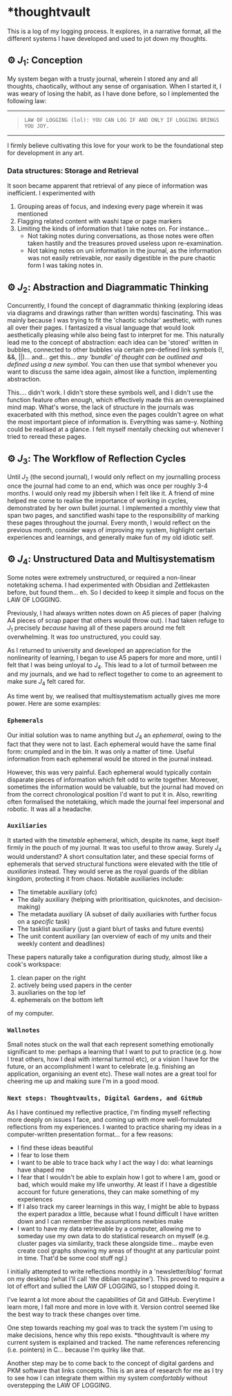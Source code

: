 # \*thoughtvault
This is a log of my logging process. It explores, in a narrative format, all the different systems I have developed and used to jot down my thoughts.

## ⚙️ $J_1$: Conception
My system began with a trusty journal, wherein I stored any and all thoughts, chaotically, without any sense of organisation. When I started it, I was weary of losing the habit, as I have done before, so I implemented the following law:

---

> `LAW OF LOGGING (lol): YOU CAN LOG IF AND ONLY IF LOGGING BRINGS YOU JOY.`

---

I firmly believe cultivating this love for your work to be the foundational step for development in any art.

### Data structures: Storage and Retrieval
It soon became apparent that retrieval of any piece of information was inefficient. I experimented with

1. Grouping areas of focus, and indexing every page wherein it was mentioned
2. Flagging related content with washi tape or page markers
3. Limiting the kinds of information that I take notes on. For instance...
   - Not taking notes during conversations, as those notes were often taken hastily and the treasures proved useless upon re-examination.
   - Not taking notes on uni information in the journal, as the information was not easily retrievable, nor easily digestible in the pure chaotic form I was taking notes in.

## ⚙️ $J_2$: Abstraction and Diagrammatic Thinking
Concurrently, I found the concept of diagrammatic thinking (exploring ideas via diagrams and drawings rather than written words) fascinating. This was mainly because I was trying to fit the 'chaotic scholar' aesthetic, with runes all over their pages. I fantasized a visual language that would look aesthetically pleasing while also being fast to interpret for me. This naturally lead me to the concept of abstraction: each idea can be 'stored' written in bubbles, connected to other bubbles via certain pre-defined link symbols (!, &&, ||)... and... get this... _any 'bundle' of thought can be outlined and defined using a new symbol_. You can then use that symbol whenever you want to discuss the same idea again, almost like a function, implementing abstraction.

This.... didn't work. I didn't store these symbols well, and I didn't use the function feature often enough, which effectively made this an overexplained mind map. What's worse, the lack of structure in the journals was exacerbated with this method, since even the pages couldn't agree on what the most important piece of information is. Everything was same-y. Nothing could be realised at a glance. I felt myself mentally checking out whenever I tried to reread these pages.

## ⚙️ $J_3$: The Workflow of Reflection Cycles
Until $J_2$ (the second journal), I would only reflect on my journalling process once the journal had come to an end, which was once per roughly 3-4 months. I would only read my jibbersih when I felt like it. A friend of mine helped me come to realise the importance of working in cycles, demonstrated by her own bullet journal. I implemented a monthly view that span two pages, and sanctified washi tape to the responsibility of marking these pages throughout the journal. Every month, I would reflect on the previous month, consider ways of improving my system, highlight certain experiences and learnings, and generally make fun of my old idiotic self.

## ⚙️ $J_4$: Unstructured Data and Multisystematism
Some notes were extremely unstructured, or required a non-linear notetaking schema. I had experimented with Obsidian and Zettlekasten before, but found them... eh. So I decided to keep it simple and focus on the LAW OF LOGGING.

Previously, I had always written notes down on A5 pieces of paper (halving A4 pieces of scrap paper that others would throw out). I had taken refuge to $J_1$ precisely _because_ having all of these papers around me felt overwhelming. It was _too_ unstructured, you could say.

As I returned to university and developed an appreciation for the nonlinearity of learning, I began to use A5 papers for more and more, until I felt that I was being unloyal to $J_4$. This lead to a lot of turmoil between me and my journals, and we had to reflect together to come to an agreement to make sure $J_4$ felt cared for.

As time went by, we realised that multisystematism actually gives me more power. Here are some examples:

### `Ephemerals`
Our initial solution was to name anything but $J_4$ an _ephemeral_, owing to the fact that they were not to last. Each ephemeral would have the same final form: crumpled and in the bin. It was only a matter of time. Useful information from each ephemeral would be stored in the journal instead.

However, this was very painful. Each ephemeral would typically contain disparate pieces of information which felt odd to write together. Moreover, sometimes the information would be valuable, but the journal had moved on from the correct chronological position I'd want to put it in. Also, rewriting often formalised the notetaking, which made the journal feel impersonal and robotic. It was all a headache.

### `Auxiliaries`
It started with the _timetable_ ephemeral, which, despite its name, kept itself firmly in the pouch of my journal. It was too useful to throw away. Surely $J_4$ would understand? A short consultation later, and these special forms of ephemerals that served structural functions were elevated with the title of _auxiliaries_ instead. They would serve as the royal guards of the diblian kingdom, protecting it from chaos. Notable auxiliaries include:

- The timetable auxiliary (ofc)
- The daily auxiliary (helping with prioritisation, quicknotes, and decision-making)
- The metadata auxiliary (A subset of daily auxiliaries with further focus on a _specific_ task)
- The tasklist auxiliary (just a giant blurt of tasks and future events)
- The unit content auxiliary (an overview of each of my units and their weekly content and deadlines)

These papers naturally take a configuration during study, almost like a cook's workspace:

1. clean paper on the right
2. actively being used papers in the center
3. auxiliaries on the top lef
4. ephemerals on the bottom left

of my computer.

### `Wallnotes`
Small notes stuck on the wall that each represent something emotionally significant to me: perhaps a learning that I want to put to practice (e.g. how I treat others, how I deal with internal turmoil etc), or a vision I have for the future, or an accomplishment I want to celebrate (e.g. finishing an application, organising an event etc). These wall notes are a great tool for cheering me up and making sure I'm in a good mood.

### `Next steps: Thoughtvaults, Digital Gardens, and GitHub`
As I have continued my reflective practice, I'm finding myself reflecting more deeply on issues I face, and coming up with more well-formulated reflections from my experiences. I wanted to practice sharing my ideas in a computer-written presentation format... for a few reasons:

- I find these ideas beautiful
- I fear to lose them
- I want to be able to trace back why I act the way I do: what learnings have shaped me
- I fear that I wouldn't be able to explain how I got to where I am, good or bad, which would make my life unworthy. At least if I have a digestible account for future generations, they can make something of my experiences
- If I also track my career learnings in this way, I might be able to bypass the expert paradox a little, because what I found difficult I have written down and I can remember the assumptions newbies make
- I want to have my data retrievable by a computer, allowing me to someday use my own data to do statistical research on myself (e.g. cluster pages via similarity, track these alongside time... maybe even create cool graphs showing my areas of thought at any particular point in time. That'd be some cool stuff ngl.)

I initially attempted to write reflections monthly in a 'newsletter/blog' format on my desktop (what I'll call 'the diblian magazine'). This proved to require a lot of effort and sullied the LAW OF LOGGING, so I stopped doing it.

I've learnt a lot more about the capabilities of Git and GitHub. Everytime I learn more, I fall more and more in love with it. Version control seemed like the best way to track these changes over time.

One step towards reaching my goal was to track the system I'm using to make decisions, hence why this repo exists. \*thoughtvault is where my current system is explained and tracked. The name references referencing (i.e. pointers) in C... because I'm quirky like that.

Another step may be to come back to the concept of digital gardens and PKM software that links concepts. This is an area of research for me as I try to see how I can integrate them within my system _comfortably_ without overstepping the LAW OF LOGGING.